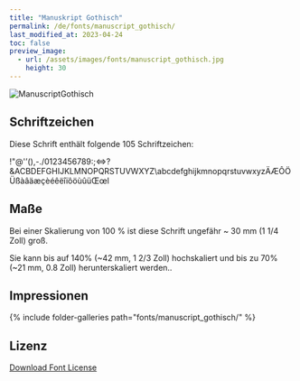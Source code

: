```yaml
---
title: "Manuskript Gothisch"
permalink: /de/fonts/manuscript_gothisch/
last_modified_at: 2023-04-24
toc: false
preview_image:
  - url: /assets/images/fonts/manuscript_gothisch.jpg
    height: 30
---
```

![ManuscriptGothisch](/assets/images/fonts/manuscript_gothisch.jpg)

## Schriftzeichen

Diese Schrift enthält folgende 105 Schriftzeichen:

!"@'’(),-./0123456789:;<=>?&ACBDEFGHIJKLMNOPQRSTUVWXYZ\abcdefghijkmnopqrstuvwxyzÄÆÔÖÜßàâäæçèéêëîïôöùûüŒœl

## Maße

Bei einer Skalierung von 100 % ist diese Schrift ungefähr ~ 30 mm (1 1/4 Zoll) groß.

Sie kann bis auf 140% (~42 mm, 1 2/3  Zoll) hochskaliert und bis zu  70% (~21 mm, 0.8 Zoll) herunterskaliert werden..

## Impressionen

{% include folder-galleries path="fonts/manuscript_gothisch/" %}

## Lizenz

[Download Font License](https://github.com/inkstitch/inkstitch/tree/main/fonts/manuskript_gotisch/LICENSE)
